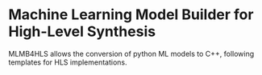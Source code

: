# Machine Learning Model Builder for High-Level Synthesis

MLMB4HLS allows the conversion of python ML models to C++, following templates for HLS implementations.
